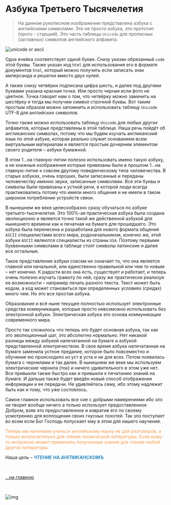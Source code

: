 # Азбука Третьего Тысячелетия

>На данном *рукописном* изображении представлена азбука с английскими символами. Это не просто азбука, это прототип (прото - старший). Это часть  таблицы `Unicode` для пропиcных (заглавных) символов английского алфавита.

![unicode or ascii](https://3.bp.blogspot.com/-KEa5n5E2PJY/YJy4p1SVatI/AAAAAAAAGkI/18IKV1RE6bIzHG-8CgkFv-5CTcpqPaqQQCK4BGAYYCw/s444/Doc%2B-%2B13.05.2021%2B-%2B08-24-723074.jpg "Таблица Юникод для первых прописных символов английского алфавита")
<!--  -->


Одна ячейка соответствует одной букве. Снизу указан обрезанный `сode` этой буквы. Также указан код `html` для использования его в формате документов `html`, который можно получить если записать знак амперсанда и решетки вместо двух нулей. 

А также снизу четвёрки подписана цифра шесть, и далее под другими буквами указана красная точка. Или просто черная если фото не цветное. Точка говорит нам о том, что четвёрку можно заменить на шестёрку и тогда мы получим символ строчной буквы. Вот таким простым образом можно запомнить и использовать таблицу `Unicode` UTF-8 для английских символов.

Точно также можно использовать таблицу `Unicode` для любых других алфавитов, которые представлены в этой таблицe. Наша речь пойдёт об англиканских символах, потому что мы будем изучать англиканский язык по этой азбуке, которая реально служит основанием всем виртуальным материалам и является простым дочерним элементом своего родителя – азбуки бумажной.

В этом 1…на главную-летии полезно использовать имено такую азбуку, а не книжные изображения которые привязаны были в прошлом 1…на главную-летие к совсем другому поведенческому типа человечества. В старых азбуках, очень хороших, были записанные и переданы человечеству именно звуки, записанные символами. Все эти буквы и символы были привязаны к устной речи, в которой люди всегда практиковались потому что имели много общения и не имели в таком широком потреблении устройств связи. 

В нынешнем же веке целесообразно сразу обучаться по азбуке третьего-тысячелетия. Это 100%-ая практическая азбука была создана эволюционно и является точно такой же действенной азбукой для нынешнего времени как и печатная на бумаге для прошедшего. Это азбука была перенесена и разработана для нового формата общения `ASCII` специалистами всего мира, родоначальником, конечно же, этой азбуки `ASCII` являются специалисты из страны `USA`. Поэтому первыми буквенными символами в таблицe стоят символы латинские и далее все остальные. 

Такое представление азбуки совсем не означает то, что она является главной или начальной, или единственно правильной или чем то новым – нет конечно. К радости всех она есть, существует и работает, и теперь очень полезно изучать грамоту по ней, сразу же практически реализуя ее возможности – например печать разного текста. Текст может быть кодом, а код может становиться при определенных условиях (средах) много чем. Но это все простая азбука.

Образование и всё ныне текущее полностью использует электронные средства коммуникации, которые просто невозможно использовать без электронной азбуки. Электрическая азбука это основа коммуникации современного мира. 

Просто так сложилось что теперь это будет основная азбука, так как это эволюционный шаг, это абсолютно нормально. Нет никакой разницы между азбукой напечатанной на бумаге и азбукой представленной электричеством. В свое время азбука напечатанная на бумаге заменила устное предание, которое было повсеместно и обучение ею происходило из уст в уста и не для всех. Потом появилась бумага с чернилами и так далее. В нынешнем же веке мы используем электрические чернила (ток) и ничего удивительного в этом уже нет. Все привыкли также быстро как и привыкли к печатанию знаний на бумаге. И дальше также будет введён новый способ отображения информации и ее передачи. Не удивляйтесь сему, ибо этому надлежит быть как и тому, что уже состоялось. 

Самое главное использовать все сие с добрыми намерениями ибо зло не творит вообще ничего а только использует предоставленное Добром, взяв это предоставленное и извратив его по своему усмотрению для воплощения своих гнусных похотей. Так зло поступает во всем если Бог Господь попускает ему в этом для нашего научения. 

<span style="color: #F29849;">Теперь мы начинаем учиться английскому языку не для разговоров, а только исключительно для чтения технической литературы. Если кому-то интересно может применить полученные знания для чтения любой другой литературы.</span>

Наша цель – <span style="color: #2C87BF">***ЧТЕНИЕ НА АНГЛИКАНСКОМЪ*** 


<br>

[…на главную](/)

<br>

![img](https://1.bp.blogspot.com/-wFaMiAHx-Y8/YG3EaVrCDFI/AAAAAAAAGZY/IYjO6zFHW5wjj4I_HrssCIShQpMxWMHlgCLcBGAsYHQ/s800/IMG_2094.PNG)